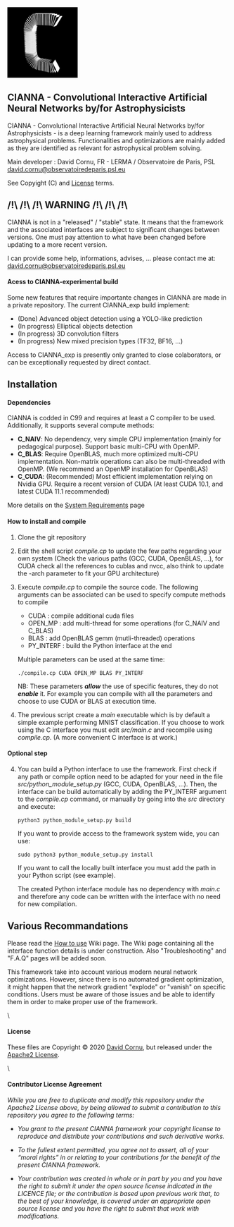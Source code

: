 
<img src="cianna_logo_v1.1.png" alt="drawing" width="160" height="160"/>

## CIANNA - Convolutional Interactive Artificial Neural Networks by/for Astrophysicists

CIANNA - Convolutional Interactive Artificial Neural Networks by/for Astrophysicists - is a deep learning framework mainly used to address astrophysical problems. Functionalities and optimizations are mainly added as they are identified as relevant for astrophysical problem solving.

Main developer : David Cornu, FR - LERMA / Observatoire de Paris, PSL
david.cornu@observatoiredeparis.psl.eu

See Copyight (C) and [License](#License) terms.



##          /!\ /!\ /!\ WARNING /!\ /!\ /!\

CIANNA is not in a "released" / "stable" state. It means that the framework and the associated interfaces are subject to significant changes between versions. One must pay attention to what have been changed before updating to a more recent version.


I can provide some help, informations, advises, ... 
please contact me at: david.cornu@observatoiredeparis.psl.eu

#### Acess to CIANNA-experimental build

Some new features that require importante changes in CIANNA are made in a private repository.
The current CIANNA_exp build implement:
- (Done) Advanced object detection using a YOLO-like prediction
- (In progress) Elliptical objects detection
- (In progress) 3D convolution filters
- (In progress) New mixed precision types (TF32, BF16, ...)

Access to CIANNA_exp is presently only granted to close colaborators, or can be exceptionally requested by direct contact.


##                         Installation


#### Dependencies

CIANNA is codded in C99 and requires at least a C compiler to be used. Additionally, it supports several compute methods:
- **C_NAIV**: No dependency, very simple CPU implementation (mainly for pedagogical purpose). Support basic multi-CPU with OpenMP.
- **C_BLAS**: Require OpenBLAS, much more optimized multi-CPU implementation. Non-matrix operations can also be multi-threaded with OpenMP. (We recommend an OpenMP installation for OpenBLAS)
- **C_CUDA**: (Recommended) Most efficient implementation relying on Nvidia GPU. Require a recent version of CUDA (At least CUDA 10.1, and latest CUDA 11.1 recommended)

More details on the [System Requirements](https://github.com/Deyht/CIANNA/wiki/Sytem-Requirements) page

#### How to install and compile

1. Clone the git repository

2. Edit the shell script *compile.cp* to update the few paths regarding your own system
(Check the various paths (GCC, CUDA, OpenBLAS, ...), for CUDA check all the references to cublas and nvcc, also think to update the -arch parameter to fit your GPU architecture)

3. Execute *compile.cp* to compile the source code.
The following arguments can be associated can be used to specify compute methods to compile
   - CUDA 	  : compile additional cuda files
   - OPEN_MP   : add multi-thread for some operations (for C_NAIV and C_BLAS)
   - BLAS 	  : add OpenBLAS gemm (mutli-threaded) operations
   - PY_INTERF : build the Python interface at the end

   Multiple parameters can be used at the same time:
   ```
   ./compile.cp CUDA OPEN_MP BLAS PY_INTERF
   ```
   NB: These parameters ***allow*** the use of specific features, they do not ***enable*** it. For example you can compile with all the parameters and choose to use CUDA or BLAS at execution time.

3. The previous script create a *main* executable which is by default a simple example performing MNIST classification.
If you choose to work using the C interface you must edit *src/main.c* and recompile using *compile.cp*. (A more convenient C interface is at work.)

#### Optional step

4. You can build a Python interface to use the framework.
First check if any path or compile option need to be adapted for your need in the file *src/python_module_setup.py* (GCC, CUDA, OpenBLAS, ...).
Then, the interface can be build automatically by adding the PY_INTERF argument to the *compile.cp* command, or manually by going into the *src* directory and execute:
   ```
   python3 python_module_setup.py build
   ```
   If you want to provide access to the framework system wide, you can use:
   ```
   sudo python3 python_module_setup.py install
   ```
   If you want to call the locally built interface you must add the path in your Python script (see example).

   The created Python interface module has no dependency with *main.c* and therefore
any code can be written with the interface with no need for new compilation.




##                   Various Recommandations

Please read the [How to use](https://github.com/Deyht/CIANNA/wiki/How-to-use-(Python-interface)) Wiki page. The Wiki page containing all the interface function details is under construction.
Also "Troubleshooting" and "F.A.Q" pages will be added soon.

This framework take into account various modern neural network optimizations. 
However, since there is no automated gradient optimization, it might happen that the network gradient "explode" or "vanish" on specific conditions. 
Users must be aware of those issues and be able to identify them in order to make proper use of the framework.


\ 



#### License

These files are Copyright &copy; 2020 [David Cornu](https://github.com/Deyht/CIANNA), but released under the [Apache2 License](https://github.com/Deyht/CIANNA/blob/master/LICENSE.md).

\ 

#### Contributor License Agreement
*While you are free to duplicate and modify this repository under the Apache2 License above, by being allowed to submit a contribution to this repository you agree to the following terms:*

- *You grant to the present CIANNA framework your copyright license to reproduce and distribute your contributions and such derivative works.*

- *To the fullest extent permitted, you agree not to assert, all of your “moral rights” in or relating to your contributions for the benefit of the present CIANNA framework.*

- *Your contribution was created in whole or in part by you and you have the right to submit it under the open source license indicated in the LICENCE file; or the contribution is based upon previous work that, to the best of your knowledge, is covered under an appropriate open source license and you have the right to submit that work with modifications.*



